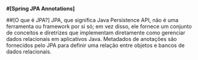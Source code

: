 **#[Spring JPA Annotations]**

##[O que é JPA?]
JPA, que significa Java Persistence API, não é uma ferramenta ou framework por si só; 
em vez disso, ele fornece um conjunto de conceitos e diretrizes que implementam diretamente 
como gerenciar dados relacionais em aplicativos Java. Metadados de anotações são fornecidos 
pelo JPA para definir uma relação entre objetos e bancos de dados relacionais.

